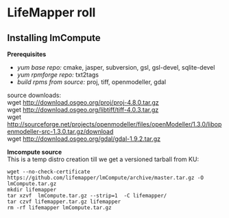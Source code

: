 LifeMapper roll
===============

Installing lmCompute
---------------------

**Prerequisites**  
  * *yum base repo:* cmake, jasper, subversion, gsl, gsl-devel, sqlite-devel
  * *yum rpmforge repo:* txt2tags
  * *build rpms from source:* proj, tiff, openmodeller, gdal

  source downloads:  
    wget http://download.osgeo.org/proj/proj-4.8.0.tar.gz  
    wget http://download.osgeo.org/libtiff/tiff-4.0.3.tar.gz  
    wget http://sourceforge.net/projects/openmodeller/files/openModeller/1.3.0/libopenmodeller-src-1.3.0.tar.gz/download  
    wget http://download.osgeo.org/gdal/gdal-1.9.2.tar.gz  

**lmcompute source**  
This is a temp  distro creation till we get a versioned tarball from KU:  

    wget --no-check-certificate https://github.com/lifemapper/lmCompute/archive/master.tar.gz -O lmCompute.tar.gz  
    mkdir lifemapper  
    tar xzvf  lmCompute.tar.gz --strip=1  -C lifemapper/  
    tar czvf lifemapper.tar.gz lifemapper  
    rm -rf lifemapper lmCompute.tar.gz  

